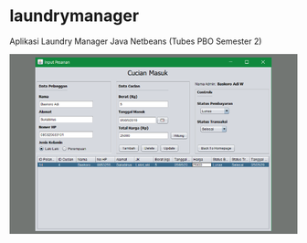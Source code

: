 # laundrymanager
Aplikasi Laundry Manager Java Netbeans (Tubes PBO Semester 2)

![Screenshot](work-laundry.png)
